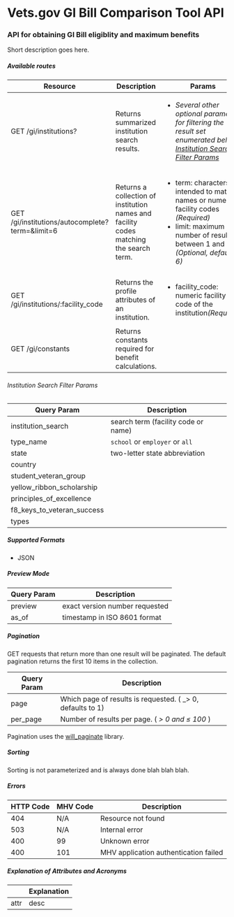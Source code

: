 # Vets.gov GI Bill Comparison Tool API

### API for obtaining GI Bill eligiblity and maximum benefits

Short description goes here.

##### Available routes

| Resource  | Description | Params |
| --------- | ----------- | ------ |
| GET /gi/institutions?  | Returns summarized institution search results.  | <ul><li><i>Several other optional parameters for filtering the result set enumerated below. [Institution Search Filter Params](#institutionSearchFilterParams)</i></li></ul> |
| GET /gi/institutions/autocomplete?term=&limit=6  | Returns a collection of institution names and facility codes matching the search term. | <ul><li>term: characters intended to match names or numeric facility codes <i>(Required)</i></li><li>limit: maximum number of results between 1 and 25 <i>(Optional, default is 6)</i></li></ul> |
| GET /gi/institutions/:facility_code  | Returns the profile attributes of an institution.  | <ul><li>facility_code: numeric facility code of the institution<i>(Required)</i></li></ul> |
| GET /gi/constants  | Returns constants required for benefit calculations.  | <ul></ul> |

###### Institution Search Filter Params

| Query Param  | Description |
| --------- | ----------- |
| institution_search | search term (facility code or name) |
| type_name | `school` or `employer` or `all` |
| state | two-letter state abbreviation |
| country |  |
| student_veteran_group |  |
| yellow_ribbon_scholarship |  |
| principles_of_excellence |  |
| f8_keys_to_veteran_success |  |
| types |  |

##### Supported Formats

* JSON

##### Preview Mode

| Query Param  | Description |
| --------- | ----------- |
| preview | exact version number requested |
| as_of | timestamp in ISO 8601 format |

##### Pagination

GET requests that return more than one result will be paginated.  The default pagination returns the first 10 items in the collection.

| Query Param  | Description |
| --------- | ----------- |
| page | Which page of results is requested. ( _> 0, defaults to 1)|
| per_page | Number of results per page. ( _> 0 and ≤ 100_ ) |

Pagination uses the [will_paginate](https://github.com/mislav/will_paginate) library.

##### Sorting

Sorting is not parameterized and is always done blah blah blah.

##### Errors

| HTTP Code  | MHV Code | Description |
| -----------| -------- | ----------- |
| 404 | N/A |Resource not found |
| 503 | N/A |Internal error |
| 400 | 99 | Unknown error |
| 400 | 101 | MHV application authentication failed |

##### Explanation of Attributes and Acronyms

| 	| Explanation |
| -------- | ----------- |
| attr | desc |
